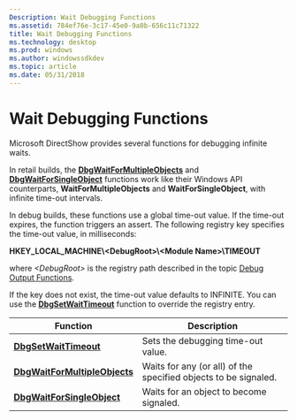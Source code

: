 ```yaml
---
Description: Wait Debugging Functions
ms.assetid: 784ef76e-3c17-45e0-9a0b-656c11c71322
title: Wait Debugging Functions
ms.technology: desktop
ms.prod: windows
ms.author: windowssdkdev
ms.topic: article
ms.date: 05/31/2018
---
```


# Wait Debugging Functions

Microsoft DirectShow provides several functions for debugging infinite waits.

In retail builds, the [**DbgWaitForMultipleObjects**](dbgwaitformultipleobjects.md) and [**DbgWaitForSingleObject**](dbgwaitforsingleobject.md) functions work like their Windows API counterparts, **WaitForMultipleObjects** and **WaitForSingleObject**, with infinite time-out intervals.

In debug builds, these functions use a global time-out value. If the time-out expires, the function triggers an assert. The following registry key specifies the time-out value, in milliseconds:

**HKEY\_LOCAL\_MACHINE\\&lt;DebugRoot&gt;\\&lt;Module Name&gt;\\TIMEOUT**

where *&lt;DebugRoot&gt;* is the registry path described in the topic [Debug Output Functions](debug-output-functions.md).

If the key does not exist, the time-out value defaults to INFINITE. You can use the [**DbgSetWaitTimeout**](dbgsetwaittimeout.md) function to override the registry entry.



| Function                                                       | Description                                                     |
|----------------------------------------------------------------|-----------------------------------------------------------------|
| [**DbgSetWaitTimeout**](dbgsetwaittimeout.md)                 | Sets the debugging time-out value.                              |
| [**DbgWaitForMultipleObjects**](dbgwaitformultipleobjects.md) | Waits for any (or all) of the specified objects to be signaled. |
| [**DbgWaitForSingleObject**](dbgwaitforsingleobject.md)       | Waits for an object to become signaled.                         |



 

 

 



